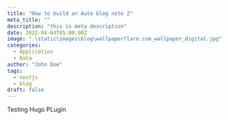 ```yaml
---
title: "How to build an Auto blog note 2"
meta_title: ""
description: "this is meta description"
date: 2022-04-04T05:00:00Z
image: ".\static\images\blog\wallpaperflare.com_wallpaper_digital.jpg"
categories:
  - Application
  - Data
author: "John Doe"
tags:
  - nextjs
  - blog
draft: false
---
```







Testing Hugo PLugin
